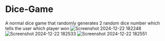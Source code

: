 # Dice-Game
A normal dice game that randomly generates 2 random dice number which tells the user which player won
![Screenshot 2024-12-22 182248](https://github.com/user-attachments/assets/0ca803a2-cb23-4130-9ab6-f81e742d8ed8)
![Screenshot 2024-12-22 182533](https://github.com/user-attachments/assets/0f57f3e2-911e-4640-a2d4-d0ae99cb3d3e)
![Screenshot 2024-12-22 182551](https://github.com/user-attachments/assets/242a0f85-acef-4f38-9ac2-b6d149eb0abb)

